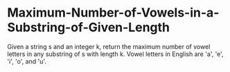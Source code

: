 # Maximum-Number-of-Vowels-in-a-Substring-of-Given-Length
Given a string s and an integer k, return the maximum number of vowel letters in any substring of s with length k.  Vowel letters in English are 'a', 'e', 'i', 'o', and 'u'.
